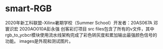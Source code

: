 # smart-RGB
2020年新⼯科联盟-Xilinx暑期学校（Summer School）开发者：20AS067A 邓寰识宏 2020AO010A彭永强 创客彩灯项⽬
src files包含了所有的v文件，其中 rgb_to_ycbcr模块使用流水线架构完成了彩色转灰度和累加输出最强颜色信号的功能。
images是外观和测试图片。
